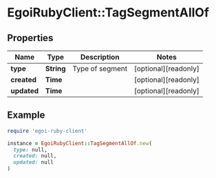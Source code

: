 # EgoiRubyClient::TagSegmentAllOf

## Properties

| Name | Type | Description | Notes |
| ---- | ---- | ----------- | ----- |
| **type** | **String** | Type of segment | [optional][readonly] |
| **created** | **Time** |  | [optional][readonly] |
| **updated** | **Time** |  | [optional][readonly] |

## Example

```ruby
require 'egoi-ruby-client'

instance = EgoiRubyClient::TagSegmentAllOf.new(
  type: null,
  created: null,
  updated: null
)
```

